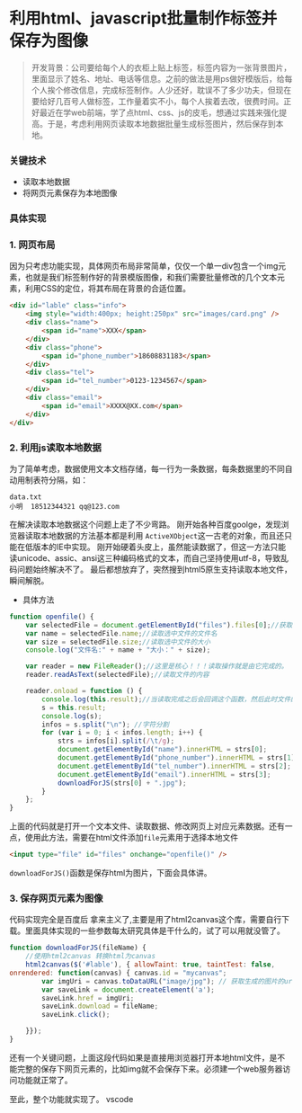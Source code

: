 # 利用html、javascript批量制作标签并保存为图像
> 开发背景：公司要给每个人的衣柜上贴上标签，标签内容为一张背景图片，里面显示了姓名、地址、电话等信息。之前的做法是用ps做好模版后，给每个人挨个修改信息，完成标签制作。人少还好，耽误不了多少功夫，但现在要给好几百号人做标签，工作量着实不小，每个人挨着去改，很费时间。正好最近在学web前端，学了点html、css、js的皮毛，想通过实践来强化提高。于是，考虑利用网页读取本地数据批量生成标签图片，然后保存到本地。
### 关键技术
* 读取本地数据
* 将网页元素保存为本地图像

### 具体实现
### 1. 网页布局 
 因为只考虑功能实现，具体网页布局非常简单，仅仅一个单一div包含一个img元素，也就是我们标签制作好的背景模版图像，和我们需要批量修改的几个文本元素，利用CSS的定位，将其布局在背景的合适位置。
``` html
<div id="lable" class="info">
    <img style="width:400px; height:250px" src="images/card.png" />
    <div class="name">
        <span id="name">XXX</span>
    </div>
    <div class="phone">
        <span id="phone_number">18608831183</span>
    </div>
    <div class="tel">
        <span id="tel_number">0123-1234567</span>
    </div>
    <div class="email">
        <span id="email">XXXX@XX.com</span>
    </div>
</div> 
```
### 2. 利用js读取本地数据
为了简单考虑，数据使用文本文档存储，每一行为一条数据，每条数据里的不同自动用制表符分隔，如：
```
data.txt
小明  18512344321 qq@123.com
```
在解决读取本地数据这个问题上走了不少弯路。
刚开始各种百度goolge，发现浏览器读取本地数据的方法基本都是利用
```ActiveXObject```这一古老的对象，而且还只能在低版本的IE中实现。
刚开始硬着头皮上，虽然能读数据了，但这一方法只能读unicode、assic、ansi这三种编码格式的文本，而自己坚持使用utf-8，导致乱码问题始终解决不了。
最后都想放弃了，突然搜到html5原生支持读取本地文件，瞬间解脱。
* 具体方法
``` javascript
function openfile() {
	var selectedFile = document.getElementById("files").files[0];//获取读取的File对象
	var name = selectedFile.name;//读取选中文件的文件名
	var size = selectedFile.size;//读取选中文件的大小
	console.log("文件名:" + name + "大小：" + size);

	var reader = new FileReader();//这里是核心！！！读取操作就是由它完成的。
	reader.readAsText(selectedFile);//读取文件的内容

	reader.onload = function () {
		console.log(this.result);//当读取完成之后会回调这个函数，然后此时文件的内容存储到了result中。直接操作即可。
		s = this.result;
		console.log(s);
		infos = s.split("\n"); //字符分割
		for (var i = 0; i < infos.length; i++) {
			strs = infos[i].split(/\t/g);
			document.getElementById("name").innerHTML = strs[0];
			document.getElementById("phone_number").innerHTML = strs[1];
			document.getElementById("tel_number").innerHTML = strs[2];
			document.getElementById("email").innerHTML = strs[3];
			downloadForJS(strs[0] + ".jpg");
		}
	};
}
```
上面的代码就是打开一个文本文件、读取数据、修改网页上对应元素数据。还有一点，使用此方法，需要在html文件添加```file```元素用于选择本地文件
``` html
<input type="file" id="files" onchange="openfile()" />
```
```downloadForJS()```函数是保存html为图片，下面会具体讲。
### 3. 保存网页元素为图像

代码实现完全是百度后 拿来主义了,主要是用了html2canvas这个库，需要自行下载。里面具体实现的一些参数每太研究具体是干什么的，试了可以用就没管了。
``` javascript
function downloadForJS(fileName) {
	//使用html2canvas 转换html为canvas
	html2canvas($('#lable'), { allowTaint: true, taintTest: false,
onrendered: function(canvas) { canvas.id = "mycanvas";
		var imgUri = canvas.toDataURL("image/jpg"); // 获取生成的图片的url 　
		var saveLink = document.createElement('a');
		saveLink.href = imgUri;
		saveLink.download = fileName;
		saveLink.click();

	}});
}
```
还有一个关键问题，上面这段代码如果是直接用浏览器打开本地html文件，是不能完整的保存下网页元素的，比如img就不会保存下来。必须建一个web服务器访问功能就正常了。

至此，整个功能就实现了。 vscode
